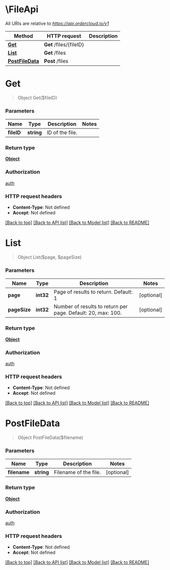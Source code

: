 # \FileApi

All URIs are relative to *https://api.ordercloud.io/v1*

Method | HTTP request | Description
------------- | ------------- | -------------
[**Get**](FileApi.md#Get) | **Get** /files/{fileID} | 
[**List**](FileApi.md#List) | **Get** /files | 
[**PostFileData**](FileApi.md#PostFileData) | **Post** /files | 


# **Get**
> Object Get($fileID)




### Parameters

Name | Type | Description  | Notes
------------- | ------------- | ------------- | -------------
 **fileID** | **string**| ID of the file. | 

### Return type

[**Object**](object.md)

### Authorization

[auth](../README.md#auth)

### HTTP request headers

 - **Content-Type**: Not defined
 - **Accept**: Not defined

[[Back to top]](#) [[Back to API list]](../README.md#documentation-for-api-endpoints) [[Back to Model list]](../README.md#documentation-for-models) [[Back to README]](../README.md)

# **List**
> Object List($page, $pageSize)




### Parameters

Name | Type | Description  | Notes
------------- | ------------- | ------------- | -------------
 **page** | **int32**| Page of results to return. Default: 1 | [optional] 
 **pageSize** | **int32**| Number of results to return per page. Default: 20, max: 100. | [optional] 

### Return type

[**Object**](object.md)

### Authorization

[auth](../README.md#auth)

### HTTP request headers

 - **Content-Type**: Not defined
 - **Accept**: Not defined

[[Back to top]](#) [[Back to API list]](../README.md#documentation-for-api-endpoints) [[Back to Model list]](../README.md#documentation-for-models) [[Back to README]](../README.md)

# **PostFileData**
> Object PostFileData($filename)




### Parameters

Name | Type | Description  | Notes
------------- | ------------- | ------------- | -------------
 **filename** | **string**| Filename of the file. | [optional] 

### Return type

[**Object**](object.md)

### Authorization

[auth](../README.md#auth)

### HTTP request headers

 - **Content-Type**: Not defined
 - **Accept**: Not defined

[[Back to top]](#) [[Back to API list]](../README.md#documentation-for-api-endpoints) [[Back to Model list]](../README.md#documentation-for-models) [[Back to README]](../README.md)

